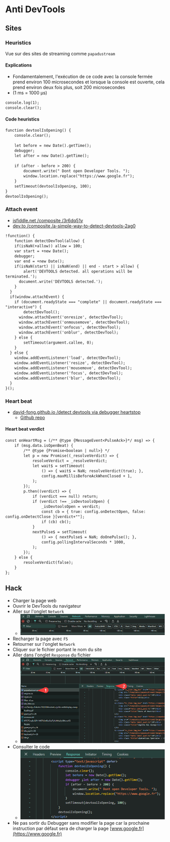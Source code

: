 # Anti DevTools
## Sites
### Heuristics
Vue sur des sites de streaming comme `papadustream`

#### Explications
- Fondamentalement, l'exécution de ce code avec la console fermée prend environ 100 microsecondes et lorsque la console est ouverte, cela prend environ deux fois plus, soit 200 microsecondes
- (1 ms = 1000 μs)

```
console.log(1);
console.clear();
```

#### Code heuristics
```
function devtoolIsOpening() {
    console.clear();

    let before = new Date().getTime();
    debugger;
    let after = new Date().getTime();

    if (after - before > 200) {
        document.write(" Dont open Developer Tools. ");
        window.location.replace("https://www.google.fr");
    }
    setTimeout(devtoolIsOpening, 100);
}
devtoolIsOpening();
```

### Attach event
- [jsfiddle.net /composite /3r6dq51y](https://jsfiddle.net/composite/3r6dq51y/)
- [dev.to /composite /a-simple-way-to-detect-devtools-2ag0](https://dev.to/composite/a-simple-way-to-detect-devtools-2ag0)

```
!function() {
	function detectDevTool(allow) {
  	if(isNaN(+allow)) allow = 100;
    var start = +new Date();
    debugger;
    var end = +new Date();
    if(isNaN(start) || isNaN(end) || end - start > allow) {
    	alert('DEVTOOLS detected. all operations will be terminated.');
      document.write('DEVTOOLS detected.');
    }
  }
  if(window.attachEvent) {
  	if (document.readyState === "complete" || document.readyState === "interactive") {
    	detectDevTool();
      window.attachEvent('onresize', detectDevTool);
      window.attachEvent('onmousemove', detectDevTool);
      window.attachEvent('onfocus', detectDevTool);
      window.attachEvent('onblur', detectDevTool);
    } else {
    	setTimeout(argument.callee, 0);
    }
  } else {
  	window.addEventListener('load', detectDevTool);
    window.addEventListener('resize', detectDevTool);
    window.addEventListener('mousemove', detectDevTool);
    window.addEventListener('focus', detectDevTool);
    window.addEventListener('blur', detectDevTool);
  }
}();
```

### Heart beat
- [david-fong.github.io /detect devtools via debugger heartstop](https://david-fong.github.io/detect-devtools-via-debugger-heartstop/)
  - [Github repo](https://github.com/david-fong/detect-devtools-via-debugger-heartstop)

#### Heart beat verdict
```
const onHeartMsg = (/** @type {MessageEvent<PulseAck>}*/ msg) => {
    if (msg.data.isOpenBeat) {
        /** @type {Promise<boolean | null>} */
        let p = new Promise((_resolveVerdict) => {
            resolveVerdict = _resolveVerdict;
            let wait$ = setTimeout(
                () => { wait$ = NaN; resolveVerdict(true); },
                config.maxMillisBeforeAckWhenClosed + 1,
            );
        });
        p.then((verdict) => {
            if (verdict === null) return;
            if (verdict !== _isDevtoolsOpen) {
                _isDevtoolsOpen = verdict;
                const cb = { true: config.onDetectOpen, false: config.onDetectClose }[verdict+""];
                if (cb) cb();
            }
            nextPulse$ = setTimeout(
                () => { nextPulse$ = NaN; doOnePulse(); },
                config.pollingIntervalSeconds * 1000,
            );
        });
    } else {
        resolveVerdict(false);
    }
};
```

## Hack
- Charger la page web
- Ouvrir le DevTools du navigateur
- Aller sur l'onglet `Network`
  - ![alt text](https://github.com/Altherneum/.github/blob/main/note/assets/images/devToolsNetwork.png?raw=true)
- Recharger la page avec `F5`
- Retourner sur l'onglet `Network`
- Cliquer sur le fichier portant le nom du site
- Aller dans l'onglet `Response` du fichier
  - ![alt text](https://github.com/Altherneum/.github/blob/main/note/assets/images/devToolsNetworkSeePage.png?raw=true)
- Consulter le code
  - ![alt text](https://github.com/Altherneum/.github/blob/main/note/assets/images/DevToolsNetworkSeeCode.png?raw=true)
- Ne pas sortir du Debugger sans modifier la page car la prochaine instruction par défaut sera de charger la page [www.google.fr](https://www.google.fr)